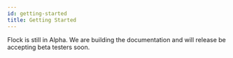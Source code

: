 ```yaml
---
id: getting-started
title: Getting Started
---
```


Flock is still in Alpha. We are building the documentation and will release be accepting beta testers soon.